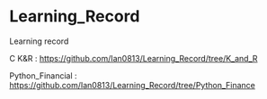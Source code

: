 # Learning_Record
Learning record


C K&R : https://github.com/Ian0813/Learning_Record/tree/K_and_R

Python_Financial : https://github.com/Ian0813/Learning_Record/tree/Python_Finance

